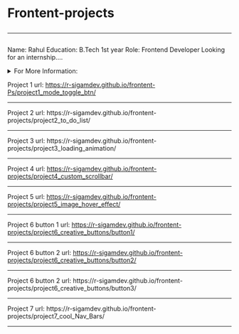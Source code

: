 # Frontent-projects <hr>

Name: Rahul
Education: B.Tech 1st year
Role: Frontend Developer
Looking for an internship....

<details>
    <summary>For More Information:</summary>
    <pre>
        I completed my pre-university course in IIIT Nuzvid.
        I am good at HTML, CSS & JAVASCRIPT.
        I love learning something new everyday.
    </pre>
</details>

Project 1 url: https://r-sigamdev.github.io/frontent-Ps/project1_mode_toggle_btn/

<hr>
Project 2 url: https://r-sigamdev.github.io/frontent-projects/project2_to_do_list/
<hr>
Project 3 url: https://r-sigamdev.github.io/frontent-projects/project3_loading_animation/
<hr>

Project 4 url: https://r-sigamdev.github.io/frontent-projects/project4_custom_scrollbar/

<hr>

Project 5 url: https://r-sigamdev.github.io/frontent-projects/project5_image_hover_effect/

<hr>

Project 6 button 1 url: https://r-sigamdev.github.io/frontent-projects/project6_creative_buttons/button1/

<hr>

Project 6 button 2 url: https://r-sigamdev.github.io/frontent-projects/project6_creative_buttons/button2/

<hr>
Project 6 button 2 url: https://r-sigamdev.github.io/frontent-projects/project6_creative_buttons/button3/
<hr>
Project 7 url: https://r-sigamdev.github.io/frontent-projects/project7_cool_Nav_Bars/
<hr>

